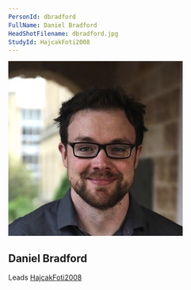 ```yaml
---
PersonId: dbradford
FullName: Daniel Bradford
HeadShotFilename: dbradford.jpg
StudyId: HajcakFoti2008
---
```


![headshot of researcher](/assets/images/headshots/dbradford.jpg "Daniel Bradford")

## Daniel Bradford

Leads [HajcakFoti2008](/replications/HajcakFoti2008)